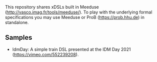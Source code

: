 This repository shares xDSLs built in Meeduse (http://vasco.imag.fr/tools/meeduse/). To play with the underlying formal specifications you may use Meeduse or ProB (https://prob.hhu.de) in standalone.

## Samples
* IdmDay: A simple train DSL presented at the IDM Day 2021 (https://vimeo.com/552239208).
